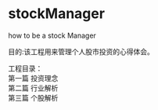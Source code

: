 # stockManager
how to be a stock Manager

目的:该工程用来管理个人股市投资的心得体会。  

工程目录：  
第一篇  投资理念  
第二篇  行业解析  
第三篇  个股解析  
